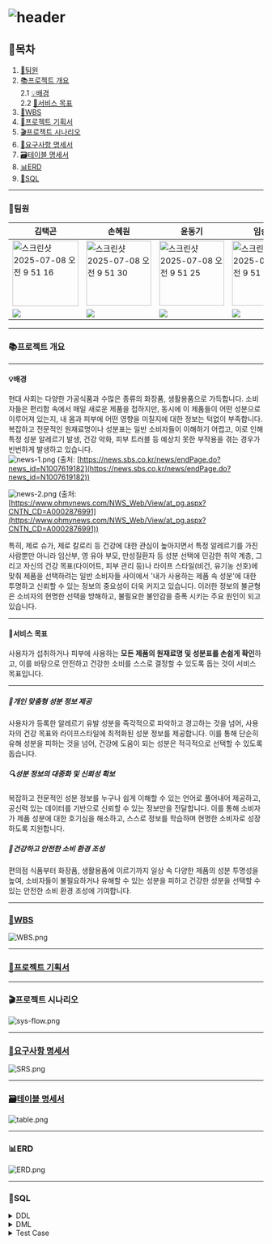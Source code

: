# ![header](https://capsule-render.vercel.app/api?type=waving&color=auto&height=300&section=header&text=Ingredient_CheckIT&fontSize=90)

## 👀목차
1. [👥팀원](#팀원)
2. [📚프로젝트 개요](#프로젝트-개요)  
	2.1 [💡배경](#배경)  
	2.2 [🎯서비스 목표](#서비스-목표)  
3. [📅WBS](#WBS)
4. [📄프로젝트 기획서](#프로젝트-기획서)
5. [🎬프로젝트 시나리오](#프로젝트-시나리오)  
6. [📘요구사항 명세서](#요구사항-명세서)  
7. [🗃️테이블 명세서](#테이블-명세서)
8. [📊ERD](#ERD)
9. [💾SQL](#SQL)
---
### 👥팀원

| 김택곤 | 손혜원 | 윤동기 | 임승택 | 조상원 | 조용주 |
| --- | --- | --- | --- | --- | --- |
|  <img width="130" alt="스크린샷 2025-07-08 오전 9 51 16" src="https://github.com/user-attachments/assets/ef9c2dd8-56d9-4b2a-bc00-bac16587590c" />   |  <img width="128" alt="스크린샷 2025-07-08 오전 9 51 30" src="https://github.com/user-attachments/assets/b2ecc98e-c8ed-409e-8d43-0585772a1080" /> | <img width="128" alt="스크린샷 2025-07-08 오전 9 51 25" src="https://github.com/user-attachments/assets/c313e8c4-2866-446f-a47b-5743634f98f1" /> | <img width="128" alt="스크린샷 2025-07-08 오전 9 51 59" src="https://github.com/user-attachments/assets/153e1a3d-707d-4394-8799-a118f676e9f6" />| <img width="129" alt="스크린샷 2025-07-08 오전 9 54 25" src="https://github.com/user-attachments/assets/c6460299-db56-439f-84be-68b2fcf8d2af" />|  <img width="129" alt="스크린샷 2025-07-08 오전 9 51 47" src="https://github.com/user-attachments/assets/b3d89c7e-364c-4350-8064-261435051522" />|
|<a href="" target="_blank"><img src="https://img.shields.io/badge/github-181717.svg?style=for-the-badge&logo=github&logoColor=white" /></a> | <a href="https://github.com/sonhyee" target="_blank"><img src="https://img.shields.io/badge/github-181717.svg?style=for-the-badge&logo=github&logoColor=white" /></a> | <a href="https://github.com/ydg010" target="_blank"><img src="https://img.shields.io/badge/github-181717.svg?style=for-the-badge&logo=github&logoColor=white" /></a> | <a href="https://github.com/lst405656" target="_blank"><img src="https://img.shields.io/badge/github-181717.svg?style=for-the-badge&logo=github&logoColor=white" /></a> | <a href="https://github.com/sangwon5579" target="_blank"><img src="https://img.shields.io/badge/github-181717.svg?style=for-the-badge&logo=github&logoColor=white" /></a> | <a href="https://github.com/whwjyj" target="_blank"><img src="https://img.shields.io/badge/github-181717.svg?style=for-the-badge&logo=github&logoColor=white" /></a> |


---

### 📚프로젝트 개요
---
#### 💡배경
현대 사회는 다양한 가공식품과 수많은 종류의 화장품, 생활용품으로 가득합니다. 소비자들은 편리함 속에서 매일 새로운 제품을 접하지만, 동시에 이 제품들이 어떤 성분으로 이루어져 있는지, 내 몸과 피부에 어떤 영향을 미칠지에 대한 정보는 턱없이 부족합니다. 복잡하고 전문적인 원재료명이나 성분표는 일반 소비자들이 이해하기 어렵고, 이로 인해 특정 성분 알레르기 발생, 건강 악화, 피부 트러블 등 예상치 못한 부작용을 겪는 경우가 빈번하게 발생하고 있습니다.  
![news-1.png](./image/news-1.png) (출처: [https://news.sbs.co.kr/news/endPage.do?news_id=N1007619182](https://news.sbs.co.kr/news/endPage.do?news_id=N1007619182))  

![news-2.png](./image/news-2.png) (출처: [https://www.ohmynews.com/NWS_Web/View/at_pg.aspx?CNTN_CD=A0002876991](https://www.ohmynews.com/NWS_Web/View/at_pg.aspx?CNTN_CD=A0002876991))


특히, 제로 슈가, 제로 칼로리 등 건강에 대한 관심이 높아지면서 특정 알레르기를 가진 사람뿐만 아니라 임산부, 영 유아 부모, 만성질환자 등 성분 선택에 민감한 취약 계층, 그리고 자신의 건강 목표(다이어트, 피부 관리 등)나 라이프 스타일(비건, 유기농 선호)에 맞춰 제품을 선택하려는 일반 소비자들 사이에서 '내가 사용하는 제품 속 성분'에 대한 투명하고 신뢰할 수 있는 정보의 중요성이 더욱 커지고 있습니다. 이러한 정보의 불균형은 소비자의 현명한 선택을 방해하고, 불필요한 불안감을 증폭 시키는 주요 원인이 되고 있습니다.  

---
#### 🎯서비스 목표

사용자가 섭취하거나 피부에 사용하는 **모든 제품의 원재료명 및 성분표를 손쉽게 확인**하고, 이를 바탕으로 안전하고 건강한 소비를 스스로 결정할 수 있도록 돕는 것이 서비스 목표입니다. 

---
##### 👤개인 맞춤형 성분 정보 제공
 사용자가 등록한 알레르기 유발 성분을 즉각적으로 파악하고 경고하는 것을 넘어, 사용자의 건강 목표와 라이프스타일에 최적화된 성분 정보를 제공합니다. 이를 통해 단순히 유해 성분을 피하는 것을 넘어, 건강에 도움이 되는 성분은 적극적으로 선택할 수 있도록 돕습니다.
##### 🔍성분 정보의 대중화 및 신뢰성 확보
 복잡하고 전문적인 성분 정보를 누구나 쉽게 이해할 수 있는 언어로 풀어내어 제공하고, 공신력 있는 데이터를 기반으로 신뢰할 수 있는 정보만을 전달합니다. 이를 통해 소비자가 제품 성분에 대한 호기심을 해소하고, 스스로 정보를 학습하며 현명한 소비자로 성장하도록 지원합니다.
##### 🌱건강하고 안전한 소비 환경 조성
 편의점 식품부터 화장품, 생활용품에 이르기까지 일상 속 다양한 제품의 성분 투명성을 높여, 소비자들이 불필요하거나 유해할 수 있는 성분을 피하고 건강한 성분을 선택할 수 있는 안전한 소비 환경 조성에 기여합니다.  

---

### [📅WBS](https://docs.google.com/spreadsheets/d/1ywVBV67NrzWV-1znNUS8sd5j1ng35hN3S3RMZ7b0pGk/edit?gid=509945759#gid=509945759)
![WBS.png](./image/WBS.png)  

---

### [📄프로젝트 기획서](https://docs.google.com/document/d/1dea6-qKtYOETbKuGAM2aO-TD-QRYQuiLapuRkPCAjp8/edit?usp=sharing)

---

### 🎬프로젝트 시나리오
![sys-flow.png](./image/sys-flow.png)  

---

### [📘요구사항 명세서](https://docs.google.com/spreadsheets/d/1ywVBV67NrzWV-1znNUS8sd5j1ng35hN3S3RMZ7b0pGk/edit?gid=433577389#gid=433577389)
![SRS.png](./image/SRS.png)  

---

### [🗃️테이블 명세서](https://docs.google.com/spreadsheets/d/1ywVBV67NrzWV-1znNUS8sd5j1ng35hN3S3RMZ7b0pGk/edit?gid=2018217042#gid=2018217042)
![table.png](./image/table.png)  

---
### 📊ERD
![ERD.png](./image/ERD.png)  

---
### 💾SQL

<details>
	<summary>DDL</summary>

#### 사용자 테이블
```SQL
CREATE TABLE `users`(
	`user_id` UUID DEFAULT UUID() COMMENT '사용자 ID',
	`user_name` VARCHAR(255) NOT NULL COMMENT '사용자 이름',
	`user_pw` VARCHAR(255) NOT NULL COMMENT '사용자 비밀번호',
	`user_email` VARCHAR(255) NOT NULL COMMENT '사용자 이메일',
	`user_nickname` VARCHAR(100) NOT NULL COMMENT '사용자 닉네임', 
	`user_type` CHAR(20) NOT NULL DEFAULT 'user' COMMENT '사용자 유형(user/manager)',
	`reg_date` DATETIME NOT NULL DEFAULT CURRENT_TIMESTAMP COMMENT '가입 일자',
	`update_date` DATETIME NOT NULL DEFAULT CURRENT_TIMESTAMP ON UPDATE CURRENT_TIMESTAMP COMMENT '수정 일자',
	`delete_date` DATETIME COMMENT '탈퇴 일자',
	`is_deleted` BOOLEAN NOT NULL DEFAULT FALSE COMMENT '탈퇴 여부',
	
	-- 제약 조건
	CONSTRAINT PRIMARY KEY (user_id),
	CONSTRAINT uq_user_email UNIQUE (user_email),
	CONSTRAINT uq_user_nickname UNIQUE (user_nickname),
	CONSTRAINT chk_user_type CHECK (`user_type` IN ('user', 'manager'))
);

```

#### 제품 테이블
``` SQL
CREATE TABLE `products`(
	`product_id` BIGINT AUTO_INCREMENT COMMENT '제품 ID',
	`product_name` VARCHAR(255) NOT NULL COMMENT '제품 이름',
	`brand_name` VARCHAR(255) COMMENT '브랜드',
	`category` VARCHAR(100) NOT NULL COMMENT '카테고리',
	`img_url` TEXT COMMENT '제품 이미지', 
	`enrolled_id` UUID NOT NULL COMMENT '등록자 ID',
	`reg_date` DATETIME NOT NULL DEFAULT CURRENT_TIMESTAMP COMMENT '등록 일자',
	`update_date` DATETIME NOT NULL DEFAULT CURRENT_TIMESTAMP ON UPDATE CURRENT_TIMESTAMP COMMENT '수정 일자',
	
	-- 제약 조건
	CONSTRAINT PRIMARY KEY (product_id),
	CONSTRAINT fk_products_enrolled_id FOREIGN KEY (enrolled_id) REFERENCES users(user_id)
);
```

#### 성분 테이블
``` SQL
CREATE TABLE `ingredients`(
	`ingr_id` BIGINT AUTO_INCREMENT COMMENT '성분 ID',
	`ingr_name` VARCHAR(255) NOT NULL COMMENT '성분 이름',
	`description` TEXT COMMENT '설명',
	`functionality` TEXT NOT NULL COMMENT '기능',
	`usage` TEXT NOT NULL COMMENT '용도',
	`potential_risks` TEXT COMMENT '잠재적 위험성',
	`safety_rating` VARCHAR(50) COMMENT '안전 등급',
	`reference_source` TEXT NOT NULL COMMENT '정보출처',
	`enrolled_id` UUID NOT NULL COMMENT '등록자 ID',
	`reg_date` DATETIME NOT NULL DEFAULT CURRENT_TIMESTAMP COMMENT '등록 일자',
	`update_date` DATETIME NOT NULL DEFAULT CURRENT_TIMESTAMP ON UPDATE CURRENT_TIMESTAMP COMMENT '수정 일자',
	
	-- 제약 조건
	CONSTRAINT PRIMARY KEY (ingr_id),
	CONSTRAINT fk_ingredients_enrolled_id FOREIGN KEY (enrolled_id) REFERENCES users(user_id)
);
```

#### 질병 테이블
``` SQL
CREATE TABLE `diseases`(
	`disease_id` BIGINT AUTO_INCREMENT COMMENT '질병 ID',
	`disease_name` VARCHAR(255) NOT NULL COMMENT '질병 이름',
	`disease_info` TEXT COMMENT '질병 정보',
	`disease_effect` TEXT COMMENT '증상',
	`enrolled_id` UUID NOT NULL COMMENT '등록자 ID',
	`reg_date` DATETIME NOT NULL DEFAULT CURRENT_TIMESTAMP COMMENT '등록 일자',
	`update_date` DATETIME NOT NULL DEFAULT CURRENT_TIMESTAMP ON UPDATE CURRENT_TIMESTAMP COMMENT '수정 일자',
	
	-- 제약 조건
	CONSTRAINT PRIMARY KEY (disease_id),
	CONSTRAINT fk_diseases_enrolled_id FOREIGN KEY (enrolled_id) REFERENCES users(user_id)
);
```

#### 라이프 스타일 테이블
``` SQL
CREATE TABLE `life_styles`(
	`life_style_id` BIGINT AUTO_INCREMENT COMMENT '라이프 스타일 ID',
	`life_style_name` VARCHAR(255) NOT NULL COMMENT '라이프 스타일명',
	`enrolled_id` UUID NOT NULL COMMENT '등록자 ID',
	`reg_date` DATETIME NOT NULL DEFAULT CURRENT_TIMESTAMP COMMENT '등록 일자',
	`update_date` DATETIME NOT NULL DEFAULT CURRENT_TIMESTAMP ON UPDATE CURRENT_TIMESTAMP COMMENT '수정 일자',
	
	-- 제약 조건
	CONSTRAINT PRIMARY KEY (life_style_id),
	CONSTRAINT fk_life_styles_enrolled_id FOREIGN KEY (enrolled_id) REFERENCES users(user_id)
);
```

#### 제품 성분 관계 테이블
``` SQL
CREATE TABLE `product_ingredients`(
	`product_ingredients_id` BIGINT AUTO_INCREMENT NOT NULL COMMENT ' 제품 성분 ID',
	`product_id` BIGINT NOT NULL COMMENT '제품 ID',
	`ingr_id` BIGINT NOT NULL COMMENT '성분 ID',
	`enrolled_id` UUID NOT NULL COMMENT '관리자 아이디',
	`reg_date` DATETIME NOT NULL DEFAULT CURRENT_TIMESTAMP COMMENT '등록 일자',
	`update_date` DATETIME NOT NULL DEFAULT CURRENT_TIMESTAMP ON UPDATE CURRENT_TIMESTAMP COMMENT '수정 일자',
	
	-- 제약 조건
	CONSTRAINT PRIMARY KEY (product_ingredients_id),
	CONSTRAINT uq_product_ingredient UNIQUE (product_id, ingr_id),
	CONSTRAINT fk_product_ingredients_enrolled_id FOREIGN KEY (enrolled_id) REFERENCES users(user_id),
	CONSTRAINT fk_product_ingredients_ingr_id FOREIGN KEY (ingr_id) REFERENCES ingredients(ingr_id),
	CONSTRAINT fk_product_ingredients_product_id FOREIGN KEY (product_id) REFERENCES products(product_id)
);
```

#### 성분 질병 관계 테이블
``` SQL
CREATE TABLE `ingredient_diseases`(
	`ingredient_diseases_id` BIGINT AUTO_INCREMENT NOT NULL COMMENT ' 성분-질병 관계 ID',
	`ingr_id` BIGINT NOT NULL COMMENT '성분 ID',
	`disease_id` BIGINT NOT NULL COMMENT '질병 ID',
	`description`TEXT COMMENT '설명',
	`reference_source` TEXT COMMENT '출처',
	`type` VARCHAR(20) NOT NULL COMMENT '성분 질병 관계(good/bad)',
	`enrolled_id` UUID NOT NULL COMMENT '등록자 ID',
	`reg_date` DATETIME NOT NULL DEFAULT CURRENT_TIMESTAMP COMMENT '등록 일자',
	`update_date` DATETIME NOT NULL DEFAULT CURRENT_TIMESTAMP ON UPDATE CURRENT_TIMESTAMP COMMENT '수정 일자',
	
	-- 제약 조건
	CONSTRAINT PRIMARY KEY (ingredient_diseases_id),
	CONSTRAINT uq_ingredient_diseases UNIQUE (ingr_id, diseases_id),
	CONSTRAINT fk_ingredient_diseases_enrolled_id FOREIGN KEY (enrolled_id) REFERENCES users(user_id),
	CONSTRAINT fk_ingredient_diseases_ingr_id FOREIGN KEY (ingr_id) REFERENCES ingredients(ingr_id),
	CONSTRAINT fk_ingredient_diseases_disease_id FOREIGN KEY (disease_id) REFERENCES diseases(disease_id),
	CONSTRAINT chk_ingredient_diseases_type CHECK (`type` IN ('good', 'bad'))
);
```

#### 라이프 스타일 성분 관계 테이블
``` SQL
CREATE TABLE `life_style_ingredients`(
	`life_style_ingredients_id` BIGINT AUTO_INCREMENT NOT NULL COMMENT ' 라이프스타일 성분 ID',
	`life_style_id` BIGINT NOT NULL COMMENT '라이프스타일 ID',
	`ingr_id` BIGINT NOT NULL COMMENT '성분 ID',
	`type` VARCHAR(20) NOT NULL COMMENT '라이프스타일 성분 관계(good/bad)',
	`enrolled_id` UUID NOT NULL COMMENT '관리자 아이디',
	`reg_date` DATETIME NOT NULL DEFAULT CURRENT_TIMESTAMP COMMENT '등록 일자',
	`update_date` DATETIME NOT NULL DEFAULT CURRENT_TIMESTAMP ON UPDATE CURRENT_TIMESTAMP COMMENT '수정 일자',
	
	-- 제약 조건
	CONSTRAINT PRIMARY KEY (life_style_ingredients_id),
	CONSTRAINT uq_life_style_ingredients UNIQUE (ingr_id, life_style_id),
	CONSTRAINT fk_life_style_ingredients_life_style_id FOREIGN KEY (life_style_id) REFERENCES life_styles(life_style_id),
	CONSTRAINT fk_life_style_ingredients_ingr_id FOREIGN KEY (ingr_id) REFERENCES ingredients(ingr_id),
	CONSTRAINT fk_life_style_ingredients_enrolled_id FOREIGN KEY (enrolled_id) REFERENCES users(user_id),
	CONSTRAINT chk_life_style_ingredients_type CHECK (`type` IN ('good', 'bad'))
);
```

#### 사용자 질병 관계 테이블
``` SQL
CREATE TABLE `user_diseases`(
	`user_diseases_id` BIGINT AUTO_INCREMENT NOT NULL COMMENT ' 사용자 질병 ID',
	`user_id` UUID NOT NULL COMMENT '사용자 ID',
	`disease_id` BIGINT NOT NULL COMMENT '질병 ID',
	`reg_date` DATETIME NOT NULL DEFAULT CURRENT_TIMESTAMP COMMENT '등록 일자',
	`update_date` DATETIME NOT NULL DEFAULT CURRENT_TIMESTAMP ON UPDATE CURRENT_TIMESTAMP COMMENT '수정 일자',
	
	-- 제약 조건
	CONSTRAINT PRIMARY KEY (user_diseases_id),
	CONSTRAINT uq_user_diseases UNIQUE (user_id, diseases_id),
	CONSTRAINT fk_user_diseases_user_id FOREIGN KEY (user_id) REFERENCES users(user_id),
	CONSTRAINT fk_user_diseases_diseases_id FOREIGN KEY (disease_id) REFERENCES diseases(disease_id)
);
```

#### 사용자 라이프스타일 관계 테이블
``` SQL
CREATE TABLE `user_life_styles`(
	`user_life_styles_id` BIGINT AUTO_INCREMENT NOT NULL COMMENT ' 사용자 라이프스타일 ID',
	`user_id` UUID NOT NULL COMMENT '사용자 ID',
	`life_style_id` BIGINT NOT NULL COMMENT '라이프스타일 ID',
	`reg_date` DATETIME NOT NULL DEFAULT CURRENT_TIMESTAMP COMMENT '등록 일자',
	`update_date` DATETIME NOT NULL DEFAULT CURRENT_TIMESTAMP ON UPDATE CURRENT_TIMESTAMP COMMENT '수정 일자',
	
	-- 제약 조건
	CONSTRAINT PRIMARY KEY (user_life_styles_id),
	CONSTRAINT uq_user_life_style UNIQUE (user_id, life_style_id),
	CONSTRAINT fk_user_life_styles_users_id FOREIGN KEY (user_id) REFERENCES users(user_id),
	CONSTRAINT fk_user_life_styles_life_style FOREIGN KEY (life_style_id) REFERENCES life_styles(life_style_id)
);
```

#### 사용자 즐겨찾기 테이블
``` SQL
CREATE TABLE `user_favorites`(
	`user_favorites_id` BIGINT AUTO_INCREMENT NOT NULL COMMENT ' 사용자 즐겨찾기 ID',
	`user_id` UUID NOT NULL COMMENT '사용자 ID',
	`type` VARCHAR(20) NOT NULL COMMENT '즐겨찾기한 대상',
	`item_id` BIGINT NOT NULL COMMENT '즐겨찾기 대상 ID',
	`reg_date` DATETIME NOT NULL DEFAULT CURRENT_TIMESTAMP COMMENT '등록 일자',
	`update_date` DATETIME NOT NULL DEFAULT CURRENT_TIMESTAMP ON UPDATE CURRENT_TIMESTAMP COMMENT '수정 일자',
	
	-- 제약 조건
	CONSTRAINT PRIMARY KEY (user_favorites_id),
	CONSTRAINT fk_user_favorites_users_id FOREIGN KEY (user_id) REFERENCES users(user_id),
	CONSTRAINT ck_user_favorites_type CHECK (`type` IN ('products', 'ingredients', 'diseases'))
);
```

</details>


<details>
	<summary>DML</summary>

#### 회원가입 (요구사항 코드: member-001)
```SQL
INSERT INTO users
(user_id, user_name, user_pw, user_email, user_nickname, reg_date, update_date)
VALUES (UUID(), '이름', '비밀번호', '이메일', '닉네임', NOW(), NOW());
```

#### 로그인 (요구사항 코드: member-002)
```SQL
SELECT user_email,
       user_pw
FROM users
WHERE user_email = '이메일' 
	AND user_pw = '비밀번호'
	AND is_deleted = FALSE;
```

#### 회원정보수정 (요구사항 코드: member-004)
##### 이메일 변경
```SQL
UPDATE users 
SET user_email = '변경할 이메일' 
WHERE user_email = '이메일' 
      AND user_pw = '비밀번호' 
      AND is_deleted = FALSE;
```

##### 비밀번호 변경
```SQL
UPDATE users 
SET user_pw = '변경할 비밀번호' 
WHERE user_email = '이메일' 
      AND user_pw = '비밀번호' 
      AND is_deleted = FALSE;
```

##### 질병 정보 변경
```SQL
UPDATE user_diseases
SET disease_id = '변경할 질병 ID' 
WHERE user_id = '사용자 ID'
      AND disease_id = '변경하고 싶은 질병 ID';
```
```SQL
SELECT user_name AS '이름',
       disease_name AS '변경된 질병명',
       disease_info AS '변경된 질병 정보',
       disease_effect AS '변경된 질병 효과'
FROM users u  
INNER JOIN user_diseases u_d   
ON u.user_id = u_d.user_id
INNER JOIN diseases d  
ON d.disease_id = u_d.diseases_id
WHERE u.user_id = '사용자 ID';
```

##### 즐겨찾기 변경
```SQL
UPDATE user_favorites
SET item_id = '변경할 즐겨찾기 대상 ID'
WHERE user_id = '사용자 ID'
      AND item_id = '변경하고 싶은 즐겨찾기 대상 ID';
```
```SQL
SELECT user_name AS '이름',
       item_id AS '변경된 즐겨찾기한 대상 아이템 ID',
       `type` AS '변경된 즐겨찾기 대상'
FROM users u
INNER JOIN user_favorites u_f  
ON u.user_id = u_f.user_id
WHERE u.user_id = '사용자 ID';
```

##### 성향 변경
```SQL
UPDATE user_life_styles
SET life_style_id = '변경할 라이프스타일 ID'
WHERE user_id = '사용자 ID'
      AND life_style_id = '변경하고 싶은 라이프스타일 ID';
```
```SQL
SELECT user_name AS '이름',
       life_style_name AS '변경된 라이프스타일'
FROM users u 
INNER JOIN user_life_styles u_l  
ON u.user_id = u_l.user_id  
INNER JOIN life_styles l  
ON l.life_style_id = u_l.life_style_id   
WHERE u.user_id = '사용자 ID';
```

#### 회원 탈퇴 (요구사항 코드 : member-005)
``` SQL
UPDATE `users`
SET `is_deleted` = TRUE,
    `delete_date` = CURRENT_TIMESTAMP
WHERE `user_id` = '' AND `is_deleted` = FALSE;
```

#### 회원 등록 정보 조회 (요구사항 코드 : member-006)
``` SQL
SELECT u.user_id,
       d.disease_name,
       l.life_style_name
FROM users u
INNER JOIN user_disease u_d
	ON u.user_id = u_d.user_id 
INNER JOIN disease d
	ON u_d.diseases_id = d.disease_id
INNER JOIN user_life_styles u_l
	ON u.user_id = u_l.user_id
INNER JOIN life_styles l
	ON u_l.life_style_id = l.life_style_id
WHERE user_id = 'input_id';
```

#### 회원 관심 상품 / 재료 / 질병 조회 (요구사항 코드 : member-007)
``` SQL
SELECT f.user_id,
       f.type,
       p.product_name
FROM user_favorites f
INNER JOIN products p
	ON f.item_id = p.product_id
WHERE f.user_id = 'input_id';

SELECT f.user_id,
       f.type,
       i.ingr_name
FROM user_favorites f
INNER JOIN ingredient i
	ON f.item_id = i.ingr_id
WHERE f.user_id = 'input_id';

SELECT f.user_id,
       f.type,
       d.disease_name
FROM user_favorites f
INNER JOIN diseases d
	ON f.item_id = d.disease_id
WHERE f.user_id = 'input_id';
```

#### 질환 검색 (요구사항 코드 : disease-001,002,003)
```SQL
SELECT d.disease_info,
	   d.disease_effect,
	   ind.type,
	   i.ingr_name
FROM diseases d 
LEFT JOIN ingredient_diseases ind
	ON ind.disease_id = d.disease_id
LEFT JOIN ingredients i
	ON i.ingr_id = ind.ingr_id
WHERE disease_name LIKE '아토피 피부염';
```

#### 위험 표시 (요구사항 코드 : user-product-001)
```SQL
SELECT i.description,
	   i.safety_rating
from ingredients i
LEFT JOIN ingredient_diseases id 
	ON id.ingr_id = i.ingr_id
LEFT JOIN user_diseases ud 
	ON ud.disease_id = id.disease_id
LEFT JOIN users u 
	ON u.user_id = ud.user_id
WHERE user_name = '홍길동';
```

#### 사용자 라이프 스타일 위험 표시 (요구사항 코드 : user-product-002)
```SQL
SELECT lsi.ingr_id,
 	   life_style_name, 
 	   	 `type`
from life_styles l
LEFT JOIN life_style_ingredients lsi 
	ON lsi.life_style_id = l.life_style_id
LEFT JOIN user_life_styles uls 
	ON uls.life_style_id = l.life_style_id
LEFT JOIN users u 
	ON u.user_id = uls.user_id
WHERE user_name = '홍길동';
```

#### 추천 (요구사항 코드 : user-product-003)
```SQL
SELECT lsi.ingr_id,
	   l.life_style_name,
	   i.ingr_name, 
	    `type` 
FROM life_styles l
LEFT JOIN life_style_ingredients lsi 
	ON lsi.life_style_id = l.life_style_id
LEFT JOIN ingredients i 
	ON i.ingr_id = lsi.ingr_id
LEFT JOIN user_life_styles uls 
	ON uls.life_style_id = l.life_style_id
LEFT JOIN users u 
	ON u.user_id = uls.user_id
WHERE user_name = '홍길동';
```
</details>

<details>
	<summary>Test Case</summary>

#### 회원가입 (요구사항 코드: member-001)
![스크린샷 2025-07-08 170719](https://github.com/user-attachments/assets/b4059401-b039-4ef3-994a-5592f0f164ce)

#### 로그인 (요구사항 코드: member-002)
![스크린샷 2025-07-08 171021](https://github.com/user-attachments/assets/190b67b3-836f-437d-a8af-9922b412cc92)

#### 회원정보수정 (요구사항 코드: member-004)
##### 이메일 변경
![스크린샷 2025-07-08 171230](https://github.com/user-attachments/assets/5ada453c-53cb-431c-9d31-9d12fa931a5e)

##### 비밀번호 변경
![스크린샷 2025-07-08 171417](https://github.com/user-attachments/assets/ff110df7-6fa5-4eb9-ab2e-59076bce6069)

##### 질병 정보 변경
###### 질병 정보 변경 전
![image](https://github.com/user-attachments/assets/e2e2e570-7b44-45af-a23a-bf21206631bb)
###### 질병 정보 변경 후
![질병 정보 변경 후](https://github.com/user-attachments/assets/d4c7b926-22ca-43df-b877-bebe3d25fcb6)


##### 즐겨찾기 변경
###### 즐겨찾기 변경 전
![즐겨찾기 변경 전](https://github.com/user-attachments/assets/f15aa15e-20cc-4e98-88ed-f62a4f110c80)
###### 즐겨찾기 변경 후
![즐겨찾기 변경 후](https://github.com/user-attachments/assets/96cd88ca-01cc-4f0d-aab3-15b2b87629c4)

##### 성향 변경
###### 성향 변경 전
![성향 변경 전](https://github.com/user-attachments/assets/13452702-9ba7-46eb-bbcf-bcb819f7a5a8)
###### 성향 변경 후
![image](https://github.com/user-attachments/assets/5ada498d-430b-489a-84e5-e86523f665f3)

#### 회원 탈퇴 (요구사항 코드 : member-005)
###### 회원 탈퇴 전
![회원 탈퇴 전](https://github.com/user-attachments/assets/f1aeb06d-15be-4c93-ae2c-627772fa44e3)

###### 회원 탈퇴 후
![회원 탈퇴 후](https://github.com/user-attachments/assets/f0f847dd-519f-4b38-9307-4edd1cc91aeb)

#### 자신의 등록 정보 조회 (요구사항 코드 : member-006)
![image](https://github.com/user-attachments/assets/be7d90ce-25e5-486f-8eaf-55b1e72855d0)

#### 자신의 관심 상품 / 재료 / 질병 조회 (요구사항 코드 : member-007)
![image](https://github.com/user-attachments/assets/2b669296-0c59-4891-ad8a-46799f09c824)

#### 질환 검색 (요구사항 코드 : disease-001,002,003)
<img width="720" alt="스크린샷 2025-07-08 오후 5 53 07" src="https://github.com/user-attachments/assets/4af3cb8b-b322-496f-823d-4996e0d39cf6" />

#### 위험 표시 (요구사항 코드 : user-product-001)
<img width="460" alt="스크린샷 2025-07-08 오후 5 53 27" src="https://github.com/user-attachments/assets/09dde48c-6aac-4996-bc96-6c5ab4a6a6bb" />

#### 사용자 라이프 스타일 위험 표시 (요구사항 코드 : user-product-002)
<img width="405" alt="스크린샷 2025-07-08 오후 5 53 37" src="https://github.com/user-attachments/assets/669a58fe-b6cf-41c3-a937-a1cb61c9e0af" />

#### 추천 (요구사항 코드 : user-product-003)
<img width="408" alt="스크린샷 2025-07-08 오후 5 53 48" src="https://github.com/user-attachments/assets/2897e242-7f43-43e0-8ac3-2dbe5a507706" />

#### 성분 검색 (요구사항 코드 : ingredient-001,002,003,004)
![ingredient-1,2,3,4](https://github.com/user-attachments/assets/ba6a97c5-11ea-4b12-a6c1-05b3ab4e7c67)

#### 제품 검색 (요구사항 코드 : product-001,002)
![product-002](https://github.com/user-attachments/assets/1885c52b-6ac6-4f25-9f9d-19a8a1c1cc52)

![product-002-2](https://github.com/user-attachments/assets/15b09879-1c61-4479-ae74-cf7db5c60996)

#### 제품 상세 검색 (요구사항 코드 : product-003)
![product-003](https://github.com/user-attachments/assets/6caee963-12d8-4169-9a32-03eaceb40f0b)

#### 성분 추가 (요구사항 코드 : admin-001)
![admin-001](https://github.com/user-attachments/assets/468f5f26-eace-4533-b8a5-75a223ff409f)

#### 성분 삭제 (요구사항 코드 : admin-002)
![admin-002](https://github.com/user-attachments/assets/eb7bad59-dbf2-4f0c-9cdb-e5bbc33a6539)

#### 성분 업데이트 (요구사항 코드 : admin-003)
![admin-003](https://github.com/user-attachments/assets/38e153ba-a6ca-4067-9196-7149ef8ba70d)

#### 제품 추가 (요구사항 코드 : admin-004)
![admin-004](https://github.com/user-attachments/assets/6f56b6c3-1347-4183-82cd-646bc7149048)

#### 제품 삭제 (요구사항 코드 : admin-005)
![admin-005](https://github.com/user-attachments/assets/218905cb-8dc0-4ec2-be57-0cf1f8a64dfb)

#### 제품 업데이트 (요구사항 코드 : admin-006)
![admin-006](https://github.com/user-attachments/assets/d7585bd4-0f7a-48f0-8a1a-fe2ce1b1671a)

#### 질병 추가 (요구사항 코드 : admin-007)
![admin-007](https://github.com/user-attachments/assets/3e970f8c-ddaf-4c3b-bc44-9728df212454)

#### 질병 삭제 (요구사항 코드 : admin-008)
![admin-008](https://github.com/user-attachments/assets/3844e506-aa24-4d16-838d-a9c1573c3a8c)

#### 질병 업데이트 (요구사항 코드 : admin-009)
![admin-009](https://github.com/user-attachments/assets/f7de2c9f-0812-4a4c-9a42-31f0ed0bda30)

#### 라이프 스타일 추가 (요구사항 코드 : admin-010)
![admin-010](https://github.com/user-attachments/assets/b19d39b1-f393-4a6a-b86f-a2ac8b8714d5)

#### 라이프 스타일 삭제 (요구사항 코드 : admin-011)
![admin-011](https://github.com/user-attachments/assets/a2f96fff-df04-49b6-baf6-5153d5f9334a)

#### 라이프 스타일 업데이트 (요구사항 코드 : admin-012)
![admin-012](https://github.com/user-attachments/assets/fbb29065-2d39-4d19-9d8b-2382f05d2584)

#### 성분 제품 관계 추가 (요구사항 코드 : admin-013)
![admin-013](https://github.com/user-attachments/assets/c48c7613-c520-4ef7-8791-3f2ecfb66088)

#### 성분 제품 관계 삭제 (요구사항 코드 : admin-014)
![admin-014](https://github.com/user-attachments/assets/9c43f5c1-9523-4b79-a168-64568683c801)

#### 성분 제품 관계 업데이트 (요구사항 코드 : admin-015)
![admin-015](https://github.com/user-attachments/assets/54f465fa-c694-4513-858b-3af0c0052560)

#### 성분 질병 관계 추가 (요구사항 코드 : admin-016)
![admin-016](https://github.com/user-attachments/assets/00808ef7-e98c-4b05-81bd-b2ed4cb63468)

#### 성분 질병 관계 삭제 (요구사항 코드 : admin-017)
![admin-017](https://github.com/user-attachments/assets/00f4bc5f-d0ea-408b-b3b1-ac7f25ae2100)

#### 성분 질병 관계 업데이트 (요구사항 코드 : admin-018)
![admin-018](https://github.com/user-attachments/assets/16af6da3-b19d-4119-962d-ebf62c1c48dc)

#### 라이프 스타일 질병 관계 추가 (요구사항 코드 : admin-019)
![admin-019](https://github.com/user-attachments/assets/ef4caa47-2974-4649-9c5d-e15b78d44f13)

#### 라이프 스타일 질병 관계 삭제 (요구사항 코드 : admin-020)
![admin-020](https://github.com/user-attachments/assets/2d231719-cd8c-4ed2-b97a-8e00e3da1f35)

#### 라이프 스타일 질병 관계 업데이트 (요구사항 코드 : admin-021)
![admin-021](https://github.com/user-attachments/assets/1f8deb5f-1161-43db-824e-cc7dd7daf187)




</details>
